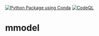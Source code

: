 
[![Python Package using Conda](https://github.com/contextmachine/mmodel/actions/workflows/python-package-conda.yml/badge.svg?branch=master)](https://github.com/contextmachine/mmodel/actions/workflows/python-package-conda.yml)
[![CodeQL](https://github.com/contextmachine/mmodel/actions/workflows/codeql.yml/badge.svg)](https://github.com/contextmachine/mmodel/actions/workflows/codeql.yml)
# mmodel

